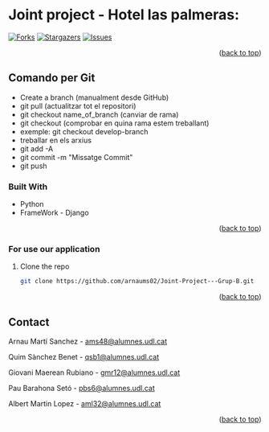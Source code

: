 # Joint project - Hotel las palmeras:
[![Forks][forks-shield]][forks-url]
[![Stargazers][stars-shield]][stars-url]
[![Issues][issues-shield]][issues-url]

<p align="right">(<a href="#readme-top">back to top</a>)</p>

## Comando per Git
* Create a branch (manualment desde GitHub)
* git pull (actualitzar tot el repositori)
* git checkout name_of_branch (canviar de rama)
* git checkout (comprobar en quina rama estem treballant)
* exemple: git checkout develop-branch
* treballar en els arxius
* git add -A
* git commit -m "Missatge Commit"
* git push

### Built With
* Python
* FrameWork - Django

<p align="right">(<a href="#readme-top">back to top</a>)</p>

### For use our application

1. Clone the repo
   ```sh
   git clone https://github.com/arnaums02/Joint-Project---Grup-B.git
   ```

<p align="right">(<a href="#readme-top">back to top</a>)</p>

<!-- CONTACT -->
## Contact

Arnau Martí Sanchez - ams48@alumnes.udl.cat

Quim Sànchez Benet - qsb1@alumnes.udl.cat

Giovani Maerean Rubiano - gmr12@alumnes.udl.cat

Pau Barahona Setó - pbs6@alumnes.udl.cat

Albert Martin Lopez - aml32@alumnes.udl.cat


<p align="right">(<a href="#readme-top">back to top</a>)</p>


[forks-shield]: https://img.shields.io/github/forks/arnaums02/Joint-Project---Grup-B.svg?style=for-the-badge
[forks-url]: https://github.com/arnaums02/Joint-Project---Grup-B/network/members
[stars-shield]: https://img.shields.io/github/stars/arnaums02/Joint-Project---Grup-B.svg?style=for-the-badge
[stars-url]: https://github.com/arnaums02/Joint-Project---Grup-B/stargazers
[issues-shield]: https://img.shields.io/github/issues/arnaums02/Joint-Project---Grup-B.svg?style=for-the-badge
[issues-url]: https://github.com/arnaums02/Joint-Project---Grup-B/issues
